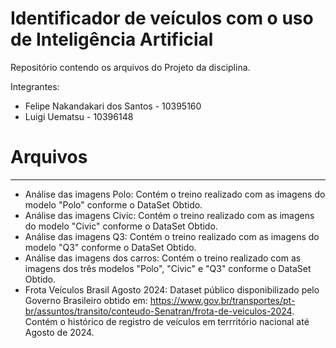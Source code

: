 # Identificador de veículos com o uso de Inteligência Artificial
Repositório contendo os arquivos do Projeto da disciplina.

Integrantes:
- Felipe Nakandakari dos Santos - 10395160
- Luigi Uematsu - 10396148

# Arquivos
---
* Análise das imagens Polo: Contém o treino realizado com as imagens do modelo "Polo" conforme o DataSet Obtido.
* Análise das imagens Civic: Contém o treino realizado com as imagens do modelo "Civic" conforme o DataSet Obtido.
* Análise das imagens Q3: Contém o treino realizado com as imagens do modelo "Q3" conforme o DataSet Obtido.
* Análise das imagens dos carros: Contém o treino realizado com as imagens dos três modelos "Polo", "Civic" e "Q3" conforme o DataSet Obtido.
* Frota Veículos Brasil Agosto 2024: Dataset público disponibilizado pelo Governo Brasileiro obtido em: <https://www.gov.br/transportes/pt-br/assuntos/transito/conteudo-Senatran/frota-de-veiculos-2024>.
  Contém o histórico de registro de veículos em terrritório nacional até Agosto de 2024. 
